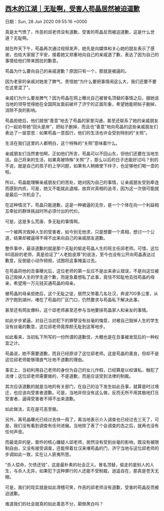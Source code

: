 [西木的江湖｜无耻啊，受害人苟晶居然被迫道歉](https://chinadigitaltimes.net/chinese/2020/06/%e8%a5%bf%e6%9c%a8%e7%9a%84%e6%b1%9f%e6%b9%96%ef%bd%9c%e6%97%a0%e8%80%bb%e5%95%8a%ef%bc%8c%e5%8f%97%e5%ae%b3%e4%ba%ba%e8%8b%9f%e6%99%b6%e5%b1%85%e7%84%b6%e8%a2%ab%e8%bf%ab%e9%81%93%e6%ad%89/)
------
日期：Sun, 28 Jun 2020 09:55:16 +0000

<p>真是太气愤了，作恶的邱老师没有道歉，受害的苟晶反而被迫道歉，这是什么世道？无耻啊。</p><p>就在昨天下午，苟晶再次通过视频发声，她先是向媒体和关心她的朋友表示了感谢，也给大家报了平安，接着她又郑重地向自己的亲戚道了歉，表达了因为自己的事情给他们带来困扰的歉意。</p><p>苟晶为什么要向自己的亲戚道歉？原因只有一个，那就是被逼的。</p><p>因为老家的亲戚对她发了脾气，责怪她“为什么要把事情闹这么大，我们还要不要在这里混了”。</p><p>亲戚们为什么要发脾气？因为苟晶在网上曝光自己被冒名顶替的事情之后，据她说当地的领导觉得她在全国网友面前破坏了济宁的正面形象，希望她能把帖子删掉，消除不良的影响。</p><p>苟晶拒绝后，他们就很“善意”地去了苟晶的家里沟通，甚至还联系了她的亲戚朋友们一起劝导她“回头是岸”，把帖子删掉，而且也“善意”地向苟晶的这些亲戚朋友们表达了一层意思：如果苟晶一意孤行，他们的生活也许会受到特别的“关照”。</p><p>生活在我们这里的人都明白，这个特殊的“关照”意味着什么。</p><p>亲戚朋友们当然害怕啊，正如他们所言，苟晶可以不回山东，但他们还要在当地生活。自己将来的生活，如果真被特殊“关照”了，那么以后的日子还能好过吗？别的不说，就是自己的孩子的上学问题，如果有人稍微使下绊子，也足够他们喝一壶的啦。</p><p>所以，苟晶能理解亲戚朋友们的苦处，她对因为自己的事情，让亲戚朋友受到牵连而感到内疚，可是，她又不能就此退缩，放弃对真相的追寻，因为这一次很可能就是最后一次机会了。</p><p>在这种情况下，苟晶只能道歉，这是一种被逼的无奈，是一个个体在向一个利益相互牵扯的群体挑战时所必须付出的代价。</p><p>可是，这是多么荒唐、多无耻的事情啊。</p><p>一个被两次毁掉人生的受害者，如今别无他求，只是想要一个真相，想讨一个公道，结果却被逼得不得不出来向自己的亲戚朋友道歉。</p><p>整件事中，最该道歉的就是那个无耻的偷走苟晶人生的班主任邱老师。可惜，这位80高龄的老师，真是验证了“人老脸皮厚”的说法，至今也没有公开向苟晶表达过歉意，反倒是小动作频频，试图将这事掩盖过去。</p><p>在苟晶将他的丑事曝光后，这位老师的第一反应不是出来承认错误，不是向这位被自己毁掉人生的学生道个歉，而是急着想私了此事，竟恬不知耻地去找苟晶的母亲，希望用一万元钱买通苟晶的母亲。</p><p>被苟晶的母亲拒绝后，这个无耻之徒，居然又带着几名壮汉，奔波700多公里，从济宁跑到湖州，堵在了苟晶的厂区门口，仍然要求与苟晶私下解决此事。</p><p>甚至还有网友爆料，这个邱老师甚至还参与当地要挟苟晶家人和亲友的事情。</p><p>如此步步紧逼，对自己当初犯下的罪孽没有丝毫的悔意，对被自己毁掉人生的学生没有丝毫的歉意，这位邱老师竟厚颜无耻到这等地步。</p><p>如此看来，当初私下所写的一份所谓的道歉信，大概也是在丑事被发现后的一种权宜之计。</p><p>苟晶说，她不需要道歉，而且已经原谅了这位邱老师。这是苟晶的善良，但却不是这位邱老师能够理直气壮地不道歉的理由。</p><p>事实上，当初利用自己老师的身份为自己的女儿作假，已经算是以权谋私，触犯了法律；这位邱老师需要做的，不是道歉，而是应该受到法律的制裁。</p><p>其次应该道歉的就是当地的有关部门，在自己的治下发生如此丑事，就算是时过境迁，也应该向受害者道歉。可是，当地非但没有这么做，反而无所不用其极地打压受害者，逼得受害者不得不出来道歉。</p><p>如此做法，实在是可恶至极。</p><p>另外，离苟晶曝光已经过去快一周了，离当地表示介入调查也已经过去三天了，可是，我们没有看到调查有任何进展。当地除了表了个会调查的态之后，就再也没有任何声音。</p><p>而最诡异的是，案件的核心嫌疑人邱老师，居然没有受到丝毫的影响，既没有被限制自由，又没有接受调查，还能带着壮汉来堵苟晶的门，济宁当地与这位邱老师的步调如此一致，实在让人匪夷所思。</p><p>“杀人偿命，欠债还钱”，这是最朴素的社会正义。冒名顶替，偷走的是别人的人生，与杀人无异，如果犯下这种罪行的人还能不受制裁，逍遥自在，那真是苍天无眼。</p><p>可是，我们的现实就是如此滑稽可笑，作恶的邱老师没有道歉，受害的苟晶反而被迫道歉。</p><p>难道我们的社会就真的如此善恶不分，颠倒黑白吗？</p>
